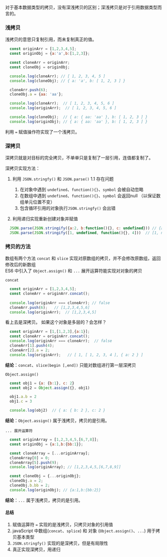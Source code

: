 对于基本数据类型的拷贝，没有深浅拷贝的区别；深浅拷贝是对于引用数据类型而言的。

### 浅拷贝

浅拷贝的意思只复制引用，而未复制真正的值。

```javascript
  const originArr = [1,2,3,4,5];
  const originObj = {a:'a',b:[1,2,3]};

  const cloneArr = originArr;
  const cloneObj = originObj;

  console.log(cloneArr); // [ 1, 2, 3, 4, 5 ]
  console.log(cloneObj); // { a: 'a', b: [ 1, 2, 3 ] }

  cloneArr.push(6);
  cloneObj.a = {aa: 'aa'};

  console.log(cloneArr);  // [ 1, 2, 3, 4, 5, 6 ]
  console.log(originArr);  // [ 1, 2, 3, 4, 5, 6 ]

  console.log(cloneObj);  // { a: { aa: 'aa' }, b: [ 1, 2, 3 ] }
  console.log(originObj); // { a: { aa: 'aa' }, b: [ 1, 2, 3 ] }
```
利用 `=` 赋值操作符实现了一个浅拷贝。

### 深拷贝
深拷贝就是对目标的完全拷贝，不单单只是复制了一层引用，连值都复制了。

深拷贝实现方法：
1. 利用 `JSON.stringfy()` 和 `JSON.parse()` 
  1.1 存在问题
    1. 在对象中遇到 `undefined`、`function(){}`、`symbol` 会被自动忽略
     2. 在数组中遇到 `undefined`、`function(){}`、`symbol` 会返回null （以保证数组单元位置不变）
     3. 包含循环引用的对象执行`JSON.stringfy()` 会出错
    
2. 利用递归实现重新创建对象并赋值

```javascript
  JSON.parse(JSON.stringify({a:2, b:function(){}, c: undefined})) // {a:2}
  JSON.parse(JSON.stringify([1, undefined, function(){}, 4]))  // [1, null, null, 4]
```

### 拷贝的方法
数组有两个方法 `concat` 和 `slice` 实现对原数组的拷贝，并不会修改原数组，返回修改后的新数组 <br/>
ES6 中引入了 `Object.assign()` 和 `...` 展开运算符能实现对对象的拷贝

`concat`
```javascript
  const originArr = [1,2,3,4,5];
  const cloneArr = originArr.concat();
  
  console.log(originArr === cloneArr); // false
  cloneArr.push(6);   // [1,2,3,4,5,6]
  console.log(originArr);  // [1,2,3,4,5]
```
看上去是深拷贝。
如果这个对象是多层的？会怎样？
```javascript
  const originArr = [1,[1,2,3],{a:1}];
  const cloneArr = originArr.concat();
  console.log(originArr === cloneArr);  // false
  cloneArr[1].push(4);
  cloneArr[2].a = 2;
  console.log(originArr);   // [ 1, [ 1, 2, 3, 4 ], { a: 2 } ]
```
**结论**：`concat`、`slice(begin [,end])` 只能对数组进行第一层深拷贝

`Object.assign()`
```javascript
  const obj1 = {a: {b:1}, c: 2}
  const obj2 = Object.assign({}, obj1)

  obj1.a.b = 2
  obj1.c = 3

  console.log(obj2)  // { a: { b: 2 }, c: 2 }
```
**结论**：`Object.assign()` 属于浅拷贝，拷贝的是引用。

`... 展开运算符`
```javascript
  const originArray = [1,2,3,4,5,[6,7,8]];
  const originObj = {a:1,b:{bb:1}};

  const cloneArray = [...originArray];
  cloneArray[0] = 0;
  cloneArray[5].push(9);
  console.log(originArray); // [1,2,3,4,5,[6,7,8,9]]

  const cloneObj = {...originObj};
  cloneObj.a = 2;
  cloneObj.b.bb = 2;
  console.log(originObj); // {a:1,b:{bb:2}}
```
**结论**：`...` 属于浅拷贝，拷贝的是引用。

#### 总结
1. 赋值运算符 `=` 实现的是浅拷贝，只拷贝对象的引用值
2. javaScript 中数组(`concat`、`splice`) 和 对象 (`Object.assign()`、`...`) 用于拷贝基本类型
3. `JSON.stringfy()` 实现的是深拷贝，但是有局限性
4. 真正实现深拷贝，用递归
